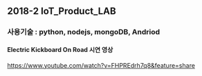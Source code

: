 ## 2018-2 IoT_Product_LAB
### 사용기술 : python, nodejs, mongoDB, Andriod 
#### Electric Kickboard On Road 시연 영상 
https://www.youtube.com/watch?v=FHPREdrh7q8&feature=share
